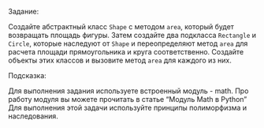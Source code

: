 Задание: 

Создайте абстрактный класс `Shape` с методом `area`, который будет возвращать площадь фигуры. Затем создайте два подкласса `Rectangle` и `Circle`, которые наследуют от `Shape` и переопределяют метод `area` для расчета площади прямоугольника и круга соответственно. Создайте объекты этих классов и вызовите метод `area` для каждого из них.


Подсказка:

Для выполнения задания используете встроенный модуль - math. Про работу модуля вы можете прочитать в статье “Модуль Math в Python”
Для выполнения этой задачи используйте принципы полиморфизма и наследования.
